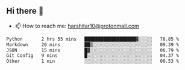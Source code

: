## Hi there 👋
- 📫 How to reach me: harshitar10@protonmail.com  
<!--START_SECTION:waka-->

```txt
Python       2 hrs 55 mins   ███████████████████▓░░░░░   78.85 %
Markdown     20 mins         ██▒░░░░░░░░░░░░░░░░░░░░░░   09.39 %
JSON         15 mins         █▓░░░░░░░░░░░░░░░░░░░░░░░   06.79 %
Git Config   9 mins          █░░░░░░░░░░░░░░░░░░░░░░░░   04.37 %
Other        1 min           ░░░░░░░░░░░░░░░░░░░░░░░░░   00.53 %
```

<!--END_SECTION:waka-->

<!--
**hharshitarora/hharshitarora** is a ✨ _special_ ✨ repository because its `README.md` (this file) appears on your GitHub profile.

Here are some ideas to get you started:

- 🔭 I’m currently working on ...
- 🌱 I’m currently learning ...
- 👯 I’m looking to collaborate on ...
- 🤔 I’m looking for help with ...
- 💬 Ask me about ...
- 📫 How to reach me: ...
- 😄 Pronouns: ...
- ⚡ Fun fact: ...
-->
